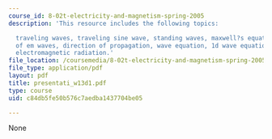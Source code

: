 ```yaml
---
course_id: 8-02t-electricity-and-magnetism-spring-2005
description: 'This resource includes the following topics:

  traveling waves, traveling sine wave, standing waves, maxwell?s equations, properties
  of em waves, direction of propagation, wave equation, 1d wave equation for e, and
  electromagnetic radiation.'
file_location: /coursemedia/8-02t-electricity-and-magnetism-spring-2005/c84db5fe50b576c7aedba1437704be05_presentati_w13d1.pdf
file_type: application/pdf
layout: pdf
title: presentati_w13d1.pdf
type: course
uid: c84db5fe50b576c7aedba1437704be05

---
```

None